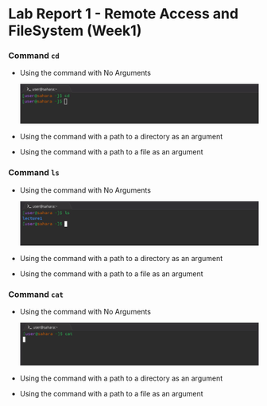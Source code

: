 # Lab Report 1 - Remote Access and FileSystem (Week1)


### Command `cd`

* Using the command with No Arguments
  
  ![Image](cd-no-arg.jpg)

* Using the command with a path to a directory as an argument

* Using the command with a path to a file as an argument

### Command `ls`

* Using the command with No Arguments

  ![Image](ls-no-arg.jpg)

* Using the command with a path to a directory as an argument

* Using the command with a path to a file as an argument

### Command `cat`

* Using the command with No Arguments

  ![Image](cat-no-arg.jpg)

* Using the command with a path to a directory as an argument

* Using the command with a path to a file as an argument
